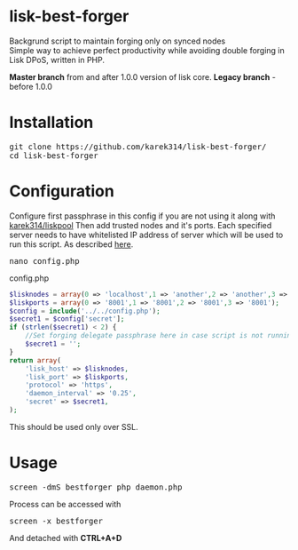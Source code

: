# lisk-best-forger
Backgrund script to maintain forging only on synced nodes<br>
Simple way to achieve perfect productivity while avoiding double forging in Lisk DPoS, written in PHP.

<b>Master branch</b> from and after 1.0.0 version of lisk core.
<b>Legacy branch</b>  - before 1.0.0

# Installation
<pre>
git clone https://github.com/karek314/lisk-best-forger/
cd lisk-best-forger
</pre>

# Configuration
Configure first passphrase in this config if you are not using it along with [karek314/liskpool](https://github.com/karek314/liskpool)
Then add trusted nodes and it's ports. Each specified server needs to have whitelisted IP address of server which will be used to run this script. As described [here](https://lisk.io/documentation?i=lisk-docs/BinaryInstall).
<pre>
nano config.php
</pre>

config.php
```php
$lisknodes = array(0 => 'localhost',1 => 'another',2 => 'another',3 => 'another');
$liskports = array(0 => '8001',1 => '8001',2 => '8001',3 => '8001');
$config = include('../../config.php');
$secret1 = $config['secret'];
if (strlen($secret1) < 2) {
	//Set forging delegate passphrase here in case script is not running along with https://github.com/karek314/liskpool
	$secret1 = '';
}
return array(
	'lisk_host' => $lisknodes,
	'lisk_port' => $liskports,
	'protocol' => 'https',
	'daemon_interval' => '0.25',
	'secret' => $secret1,
);
```
This should be used only over SSL.
# Usage
<pre>
screen -dmS bestforger php daemon.php
</pre>

Process can be accessed with
<pre>
screen -x bestforger
</pre>

And detached with <b>CTRL+A+D</b>

